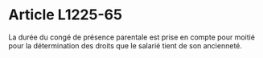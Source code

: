 # Article L1225-65

La durée du congé de présence parentale est prise en compte pour moitié pour la détermination des droits que le salarié tient de son ancienneté.